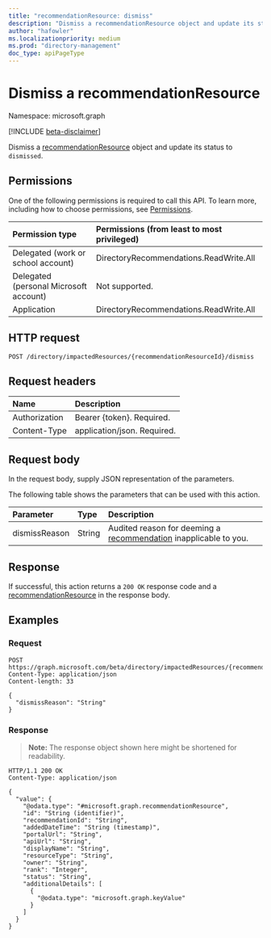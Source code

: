 ```yaml
---
title: "recommendationResource: dismiss"
description: "Dismiss a recommendationResource object and update its status to dismissed."
author: "hafowler"
ms.localizationpriority: medium
ms.prod: "directory-management"
doc_type: apiPageType
---
```


# Dismiss a recommendationResource
Namespace: microsoft.graph

[!INCLUDE [beta-disclaimer](../../includes/beta-disclaimer.md)]

Dismiss a [recommendationResource](../resources/recommendationresource.md) object and update its status to `dismissed`.

## Permissions
One of the following permissions is required to call this API. To learn more, including how to choose permissions, see [Permissions](/graph/permissions-reference).

|Permission type|Permissions (from least to most privileged)|
|:---|:---|
|Delegated (work or school account)|DirectoryRecommendations.ReadWrite.All|
|Delegated (personal Microsoft account)|Not supported.|
|Application|DirectoryRecommendations.ReadWrite.All|

## HTTP request

<!-- {
  "blockType": "ignored"
}
-->
``` http
POST /directory/impactedResources/{recommendationResourceId}/dismiss
```

## Request headers
|Name|Description|
|:---|:---|
|Authorization|Bearer {token}. Required.|
|Content-Type|application/json. Required.|

## Request body
In the request body, supply JSON representation of the parameters.

The following table shows the parameters that can be used with this action.

|Parameter|Type|Description|
|:---|:---|:---|
|dismissReason|String|Audited reason for deeming a [recommendation](../resources/recommendation.md) inapplicable to you.|



## Response

If successful, this action returns a `200 OK` response code and a [recommendationResource](../resources/recommendationresource.md) in the response body.

## Examples

### Request
<!-- {
  "blockType": "request",
  "name": "recommendationresourcethis.dismiss"
}
-->
``` http
POST https://graph.microsoft.com/beta/directory/impactedResources/{recommendationResourceId}/dismiss
Content-Type: application/json
Content-length: 33

{
  "dismissReason": "String"
}
```


### Response
>**Note:** The response object shown here might be shortened for readability.
<!-- {
  "blockType": "response",
  "truncated": true,
  "@odata.type": "microsoft.graph.recommendationResource"
}
-->
``` http
HTTP/1.1 200 OK
Content-Type: application/json

{
  "value": {
    "@odata.type": "#microsoft.graph.recommendationResource",
    "id": "String (identifier)",
    "recommendationId": "String",
    "addedDateTime": "String (timestamp)",
    "portalUrl": "String",
    "apiUrl": "String",
    "displayName": "String",
    "resourceType": "String",
    "owner": "String",
    "rank": "Integer",
    "status": "String",
    "additionalDetails": [
      {
        "@odata.type": "microsoft.graph.keyValue"
      }
    ]
  }
}
```

